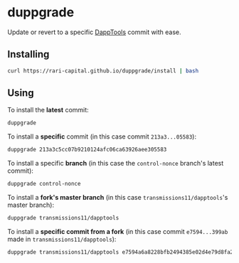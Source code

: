 # duppgrade

Update or revert to a specific [DappTools](https://github.com/dapphub/dapptools) commit with ease.

## Installing

```sh
curl https://rari-capital.github.io/duppgrade/install | bash
```

## Using

To install the **latest** commit:

```sh
duppgrade
```

To install a **specific** commit (in this case commit `213a3...05583`):

```sh
duppgrade 213a3c5cc07b9210124afc06ca63926aee305583
```

To install a specific **branch** (in this case the `control-nonce` branch's latest commit):

```sh
duppgrade control-nonce
```

To install a **fork's master branch** (in this case `transmissions11/dapptools`'s master branch):

```sh
duppgrade transmissions11/dapptools
```

To install a **specific commit from a fork** (in this case commit `e7594...399ab` made in `transmissions11/dapptools`):

```sh
duppgrade transmissions11/dapptools e7594a6a8228bfb2494385e02d4e79d8fa2399ab
```
